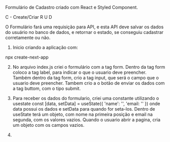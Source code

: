 Formulário de Cadastro criado com React e Styled Component.

C - Create/Criar
R
U
D

O Formulário fará uma requisição para API, e esta API deve salvar os dados do usuário no banco de dados, e retornar o estado, se conseguiu cadastrar corretamente ou não.

1. Inicio criando a aplicação com:

npx create-next-app 

2. No arquivo index.js criei o formulário com a tag form. Dentro da tag form coloco a tag label, para indicar o que o usuario deve preencher. 
Também dentro da tag form, crio a tag input, que será o campo que o usuario deve preencher. 
Tambem crio a o botão de enviar os dados com a tag buttom, com o tipo submit.

3. Para receber os dados do formulario, criei uma constante utilizando o usestate
const [data, setData] = useState({
    'name': '',
    'email: ''
})
    onde data possui os dados e setData para quando for seta-los. Dentro de useState terá um objeto, com nome na primeira posição e email na segunda, com os valores vazios.
    Quando o usuario abrir a pagina, cria um objeto com os campos vazios. 

4. 


